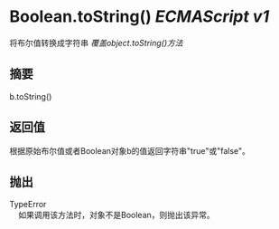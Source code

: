 # Boolean.toString() _ECMAScript v1_

将布尔值转换成字符串 _覆盖object.toString()方法_

## 摘要

b.toString()

## 返回值

根据原始布尔值或者Boolean对象b的值返回字符串"true"或"false"。

## 抛出

TypeError  
    如果调用该方法时，对象不是Boolean，则抛出该异常。


